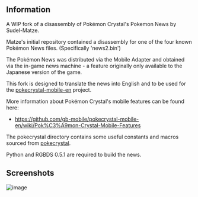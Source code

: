## Information 

A WIP fork of a disassembly of Pokémon Crystal's Pokemon News by Sudel-Matze.

Matze's initial repository contained a disassembly for one of the four known Pokémon News files. (Specifically 'news2.bin')

The Pokémon News was distributed via the Mobile Adapter and obtained via the in-game news machine - a feature originally only available to the Japanese version of the game.

This fork is designed to translate the news into English and to be used for the [pokecrystal-mobile-en] project.


More information about Pokémon Crystal's mobile features can be found here:
- https://github.com/gb-mobile/pokecrystal-mobile-en/wiki/Pok%C3%A9mon-Crystal-Mobile-Features


The pokecrystal directory contains some useful constants and macros sourced from [pokecrystal].

Python and RGBDS 0.5.1 are required to build the news.


## Screenshots

![image](https://user-images.githubusercontent.com/110418063/224471247-74d8c488-8b53-492e-9606-bf8bffcf20ff.png)

[pokecrystal-mobile-en]: https://github.com/gb-mobile/pokecrystal-mobile-en
[pokecrystal]: https://github.com/pret/pokecrystal
 

